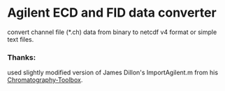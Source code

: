 # Agilent ECD and FID data converter
convert channel file (*.ch) data from binary to netcdf v4 format or simple text files.

### Thanks:
used slightly modified version of James Dillon's ImportAgilent.m from his [Chromatography-Toolbox](https://github.com/chemplexity/chromatography).
